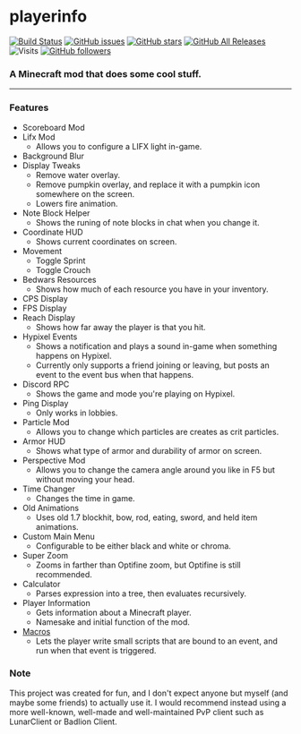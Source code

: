 # playerinfo
[![Build Status](https://travis-ci.org/PepperLola/playerinfo.svg?branch=master)](https://travis-ci.org/PepperLola/playerinfo)
[![GitHub issues](https://img.shields.io/github/issues/PepperLola/playerinfo)](https://github.com/PepperLola/playerinfo/issues)
[![GitHub stars](https://img.shields.io/github/stars/PepperLola/playerinfo)](https://github.com/PepperLola/playerinfo/stargazers)
[![GitHub All Releases](https://img.shields.io/github/downloads/PepperLola/playerinfo/total)](https://github.com/PepperLola/playerinfo/releases/latest)
![Visits](https://badges.pufler.dev/visits/PepperLola/playerinfo)
[![GitHub followers](https://img.shields.io/github/followers/PepperLola?label=Follow%20Me%21&style=social)](https://github.com/PepperLola)
### A Minecraft mod that does some cool stuff.

---

### Features
* Scoreboard Mod
* Lifx Mod
  * Allows you to configure a LIFX light in-game.
* Background Blur
* Display Tweaks
  * Remove water overlay. 
  * Remove pumpkin overlay, and replace it with a pumpkin icon somewhere on the screen.
  * Lowers fire animation. 
* Note Block Helper
  * Shows the runing of note blocks in chat when you change it. 
* Coordinate HUD
  * Shows current coordinates on screen.
* Movement
  * Toggle Sprint
  * Toggle Crouch
* Bedwars Resources
  * Shows how much of each resource you have in your inventory.
* CPS Display
* FPS Display
* Reach Display
  * Shows how far away the player is that you hit.
* Hypixel Events
  * Shows a notification and plays a sound in-game when something happens on Hypixel.
  * Currently only supports a friend joining or leaving, but posts an event to the event bus when that happens.
* Discord RPC
  * Shows the game and mode you're playing on Hypixel.
* Ping Display
  * Only works in lobbies.
* Particle Mod
  * Allows you to change which particles are creates as crit particles.
* Armor HUD
  * Shows what type of armor and durability of armor on screen.
* Perspective Mod
  * Allows you to change the camera angle around you like in F5 but without moving your head. 
* Time Changer
  * Changes the time in game. 
* Old Animations
  * Uses old 1.7 blockhit, bow, rod, eating, sword, and held item animations. 
* Custom Main Menu
  * Configurable to be either black and white or chroma.
* Super Zoom
  * Zooms in farther than Optifine zoom, but Optifine is still recommended.
* Calculator
  * Parses expression into a tree, then evaluates recursively.
* Player Information
  * Gets information about a Minecraft player.
  * Namesake and initial function of the mod.
* [Macros](https://github.com/PepperLola/playerinfo/wiki/Macros)
  * Lets the player write small scripts that are bound to an event, and run when that event is triggered.

### Note
This project was created for fun, and I don't expect anyone but myself (and maybe some friends) to actually use it. I would recommend instead using a more well-known, well-made and well-maintained PvP client such as LunarClient or Badlion Client.
